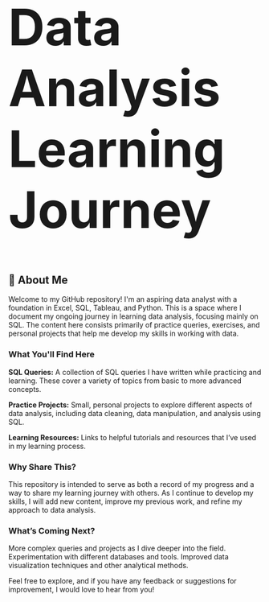 <!---- 👋 Hi, I’m @RF-Gru
- 👀 I’m interested in ...
- 🌱 I’m currently learning ...
- 💞️ I’m looking to collaborate on ...
- 📫 How to reach me ...
- 😄 Pronouns: ...
- ⚡ Fun fact: ...
--->
<!---
RF-Gru/RF-Gru is a ✨ special ✨ repository because its `README.md` (this file) appears on your GitHub profile.
You can click the Preview link to take a look at your changes.
--->

<h1 style="font-size: 100px;"><strong>Data Analysis Learning Journey</strong></h1>

## 👤 About Me

Welcome to my GitHub repository! I'm an aspiring data analyst with a foundation in Excel, SQL, Tableau, and Python. This is a space where I document my ongoing journey in learning data analysis, focusing mainly on SQL. The content here consists primarily of practice queries, exercises, and personal projects that help me develop my skills in working with data.

<h3><strong>What You'll Find Here</strong></h3>

<p><strong>SQL Queries:</strong> A collection of SQL queries I have written while practicing and learning. These cover a variety of topics from basic to more advanced concepts.</p>
<p><strong>Practice Projects:</strong> Small, personal projects to explore different aspects of data analysis, including data cleaning, data manipulation, and analysis using SQL.</p>
<p><strong>Learning Resources:</strong> Links to helpful tutorials and resources that I’ve used in my learning process.</p>
<h3><strong>Why Share This?</strong></h3>
<p>This repository is intended to serve as both a record of my progress and a way to share my learning journey with others. As I continue to develop my skills, I will add new content, improve my previous work, and refine my approach to data analysis.</p>
<h3><strong>What’s Coming Next?</strong></h3>
More complex queries and projects as I dive deeper into the field.
Experimentation with different databases and tools.
Improved data visualization techniques and other analytical methods.
<p></p>Feel free to explore, and if you have any feedback or suggestions for improvement, I would love to hear from you!</p>
